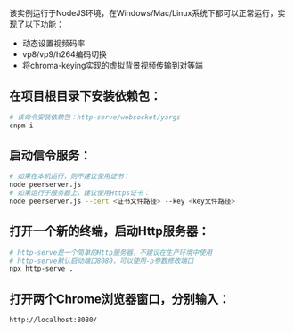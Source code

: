 该实例运行于NodeJS环境，在Windows/Mac/Linux系统下都可以正常运行，实现了以下功能：
- 动态设置视频码率
- vp8/vp9/h264编码切换
- 将chroma-keying实现的虚拟背景视频传输到对等端

## 在项目根目录下安装依赖包：
```bash
# 该命令安装依赖包：http-serve/websocket/yargs
cnpm i
```
## 启动信令服务：
```bash
# 如果在本机运行，则不建议使用证书：
node peerserver.js 
# 如果运行于服务器上，建议使用Https证书：
node peerserver.js --cert <证书文件路径> --key <key文件路径>
```
## 打开一个新的终端，启动Http服务器：
```bash
# http-serve是一个简单的Http服务器，不建议在生产环境中使用
# http-serve默认启动端口8080，可以使用-p参数修改端口
npx http-serve .
```
## 打开两个Chrome浏览器窗口，分别输入：
```bash
http://localhost:8080/
```
